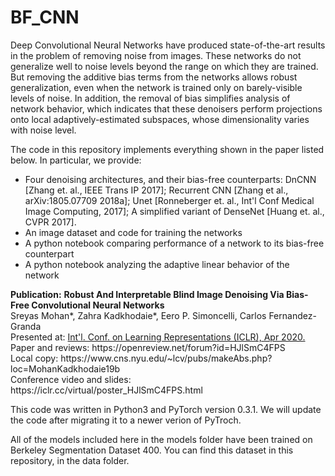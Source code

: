 # BF_CNN
Deep Convolutional Neural Networks have produced state-of-the-art results in the problem of removing noise from images. 
These networks do not generalize well to noise levels beyond the range on which they are trained. But removing the additive bias terms from the networks allows robust generalization, even when the network is trained only on barely-visible levels of noise.  In addition, the removal of bias simplifies analysis of network behavior, which indicates that these denoisers perform projections onto local adaptively-estimated subspaces, whose dimensionality varies with noise level.
<p>
The code in this repository implements everything shown in the paper listed below.  In particular, we provide:<br>
<UL>
<LI> Four denoising architectures, and their bias-free counterparts: DnCNN [Zhang et. al., IEEE Trans IP 2017]; Recurrent CNN [Zhang et al., arXiv:1805.07709 2018a]; Unet [Ronneberger et. al., Int'l Conf Medical Image Computing, 2017]; A simplified variant of DenseNet [Huang et. al., CVPR 2017].<br>
<LI> An image dataset and code for training the networks <br>
<LI> A python notebook comparing performance of a network to its bias-free counterpart <br>
<LI> A python notebook analyzing the adaptive linear behavior of the network
</UL>
<p>
  <b>Publication:</b>  
<b>Robust And Interpretable Blind Image Denoising Via Bias-Free Convolutional Neural Networks</b><br>
Sreyas Mohan*, Zahra Kadkhodaie*, Eero P. Simoncelli, Carlos Fernandez-Granda<br>
  Presented at: <A HREF="iclr.cc">Int'l. Conf. on Learning Representations (ICLR), Apr 2020.</A><br>
  Paper and reviews: https://openreview.net/forum?id=HJlSmC4FPS  <br>
  Local copy: https://www.cns.nyu.edu/~lcv/pubs/makeAbs.php?loc=MohanKadkhodaie19b <br>
  Conference video and slides: https://iclr.cc/virtual/poster_HJlSmC4FPS.html 
<p>


This code was written in Python3 and PyTorch version 0.3.1. We will update the code after migrating it to a newer verion of PyTroch.


All of the models included here in the models folder have been trained on Berkeley Segmentation Dataset 400. You can find this dataset in this repository, in the data folder.




